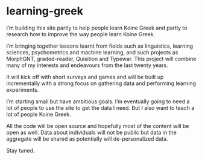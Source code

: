 # learning-greek

I’m building this site partly to help people learn Koine Greek and partly to
research how to improve the way people learn Koine Greek.

I’m bringing together lessons learnt from fields such as linguistics, learning
sciences, psychometrics and machine learning, and such projects as MorphGNT,
graded-reader, Quisition and Typewar. This project will combine many of my
interests and endeavours from the last twenty years.

It will kick off with short surveys and games and will be built up
incrementally with a strong focus on gathering data and performing learning
experiments.

I’m starting small but have ambitious goals. I’m eventually going to need a lot
of people to use the site to get the data I need. But I also want to teach a
lot of people Koine Greek.

All the code will be open source and hopefully most of the content will be open
as well. Data about individuals will not be public but data in the aggregate
will be shared as potentially will de-personalized data.

Stay tuned.
